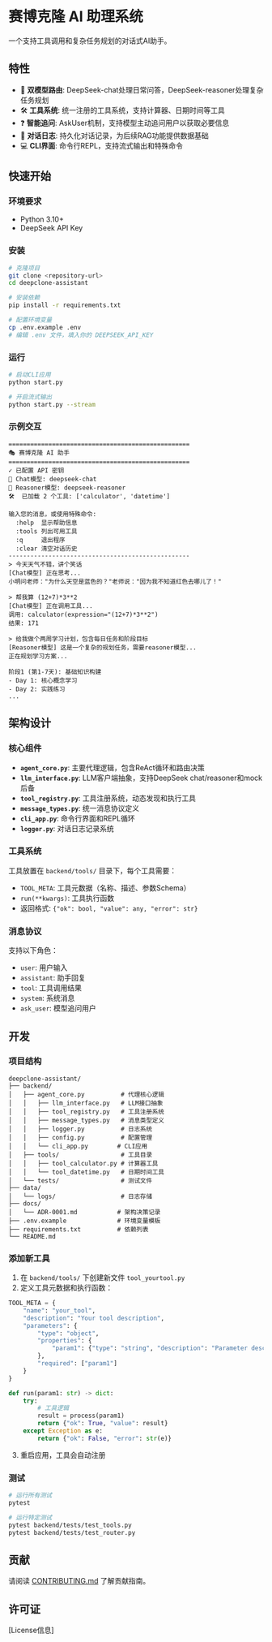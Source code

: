 # 赛博克隆 AI 助理系统

一个支持工具调用和复杂任务规划的对话式AI助手。

## 特性

- 🔄 **双模型路由**: DeepSeek-chat处理日常问答，DeepSeek-reasoner处理复杂任务规划
- 🛠️ **工具系统**: 统一注册的工具系统，支持计算器、日期时间等工具
- ❓ **智能追问**: AskUser机制，支持模型主动追问用户以获取必要信息
- 📝 **对话日志**: 持久化对话记录，为后续RAG功能提供数据基础
- 💻 **CLI界面**: 命令行REPL，支持流式输出和特殊命令

## 快速开始

### 环境要求
- Python 3.10+
- DeepSeek API Key

### 安装

```bash
# 克隆项目
git clone <repository-url>
cd deepclone-assistant

# 安装依赖
pip install -r requirements.txt

# 配置环境变量
cp .env.example .env
# 编辑 .env 文件，填入你的 DEEPSEEK_API_KEY
```

### 运行

```bash
# 启动CLI应用
python start.py

# 开启流式输出
python start.py --stream
```

### 示例交互

```
==================================================
🎭 赛博克隆 AI 助手
==================================================
✓ 已配置 API 密钥
📡 Chat模型: deepseek-chat
🤖 Reasoner模型: deepseek-reasoner
🛠️  已加载 2 个工具: ['calculator', 'datetime']

输入您的消息，或使用特殊命令:
  :help  显示帮助信息
  :tools 列出可用工具
  :q     退出程序
  :clear 清空对话历史
--------------------------------------------------
> 今天天气不错，讲个笑话
[Chat模型] 正在思考...
小明问老师："为什么天空是蓝色的？"老师说："因为我不知道红色去哪儿了！"

> 帮我算 (12+7)*3**2
[Chat模型] 正在调用工具...
调用: calculator(expression="(12+7)*3**2")
结果: 171

> 给我做个两周学习计划，包含每日任务和阶段目标
[Reasoner模型] 这是一个复杂的规划任务，需要reasoner模型...
正在规划学习方案...

阶段1 (第1-7天): 基础知识构建
- Day 1: 核心概念学习
- Day 2: 实践练习
...
```

## 架构设计

### 核心组件

- **`agent_core.py`**: 主要代理逻辑，包含ReAct循环和路由决策
- **`llm_interface.py`**: LLM客户端抽象，支持DeepSeek chat/reasoner和mock后备
- **`tool_registry.py`**: 工具注册系统，动态发现和执行工具
- **`message_types.py`**: 统一消息协议定义
- **`cli_app.py`**: 命令行界面和REPL循环
- **`logger.py`**: 对话日志记录系统

### 工具系统

工具放置在 `backend/tools/` 目录下，每个工具需要：

- `TOOL_META`: 工具元数据（名称、描述、参数Schema）
- `run(**kwargs)`: 工具执行函数
- 返回格式: `{"ok": bool, "value": any, "error": str}`

### 消息协议

支持以下角色：
- `user`: 用户输入
- `assistant`: 助手回复
- `tool`: 工具调用结果
- `system`: 系统消息
- `ask_user`: 模型追问用户

## 开发

### 项目结构

```
deepclone-assistant/
├── backend/
│   ├── agent_core.py          # 代理核心逻辑
│   │   ├── llm_interface.py   # LLM接口抽象
│   │   ├── tool_registry.py   # 工具注册系统
│   │   ├── message_types.py   # 消息类型定义
│   │   ├── logger.py          # 日志系统
│   │   ├── config.py          # 配置管理
│   │   └── cli_app.py        # CLI应用
│   ├── tools/                 # 工具目录
│   │   ├── tool_calculator.py # 计算器工具
│   │   └── tool_datetime.py   # 日期时间工具
│   └── tests/                 # 测试文件
├── data/
│   └── logs/                  # 日志存储
├── docs/
│   └── ADR-0001.md           # 架构决策记录
├── .env.example              # 环境变量模板
├── requirements.txt          # 依赖列表
└── README.md
```

### 添加新工具

1. 在 `backend/tools/` 下创建新文件 `tool_yourtool.py`
2. 定义工具元数据和执行函数：

```python
TOOL_META = {
    "name": "your_tool",
    "description": "Your tool description",
    "parameters": {
        "type": "object",
        "properties": {
            "param1": {"type": "string", "description": "Parameter description"}
        },
        "required": ["param1"]
    }
}

def run(param1: str) -> dict:
    try:
        # 工具逻辑
        result = process(param1)
        return {"ok": True, "value": result}
    except Exception as e:
        return {"ok": False, "error": str(e)}
```

3. 重启应用，工具会自动注册

### 测试

```bash
# 运行所有测试
pytest

# 运行特定测试
pytest backend/tests/test_tools.py
pytest backend/tests/test_router.py
```

## 贡献

请阅读 [CONTRIBUTING.md](CONTRIBUTING.md) 了解贡献指南。

## 许可证

[License信息]

